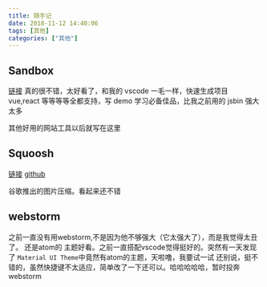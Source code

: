 ```yaml
---
title: 随手记
date: 2018-11-12 14:40:06
tags: [其他]
categories: ["其他"]
---
```


## Sandbox

[链接](https://codesandbox.io)
真的很不错，太好看了，和我的 vscode 一毛一样，快速生成项目 vue,react 等等等等全都支持，写 demo 学习必备佳品，比我之前用的 jsbin 强大太多

其他好用的网站工具以后就写在这里

## Squoosh

[链接](https://squoosh.app/)
[github](https://github.com/GoogleChromeLabs/squoosh)

谷歌推出的图片压缩。看起来还不错

## webstorm

之前一直没有用webstorm,不是因为他不够强大（它太强大了），而是我觉得太丑了。
还是atom的 主题好看。之前一直搭配vscode觉得挺好的。突然有一天发现了 `Material UI Theme`中竟然有atom的主题，天啦噜，我要试一试
还别说，挺不错的，虽然快捷键不太适应，简单改了一下还可以。哈哈哈哈哈，暂时投奔webstorm